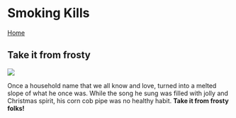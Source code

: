 
<!DOCTYPE html>
<html>
<head>
<meta charset="UTF-8">

</head>

<body>
<h1>Smoking Kills</h1>
<a href="README.md">Home</a>

<h2>Take it from frosty</h2>
<img src='https://external-content.duckduckgo.com/iu/?u=https%3A%2F%2Ftse1.mm.bing.net%2Fth%3Fid%3DOIP.NdEHjswMMr8cTPfbmfHATwHaFj%26pid%3DApi&f=1'>

<p>Once a household name that we all know and love, turned into a melted slope of what
he once was. While the song he sung was filled with jolly and Christmas spirit, his corn cob
pipe was no healthy habit. <b>Take it from frosty folks!</b></p>

</body>

</html>

